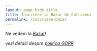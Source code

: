 ```yaml
---
layout: page-hide-title
title: Înscriere la Bazar de Cotroceni
permalink: /inscriere-bazar
---
```


Ne vedem la [Bazar](https://www.facebook.com/events/485860564351211)!

*vezi detalii despre [politica GDPR](https://incotroceni.ro/bazar/gdpr)*
